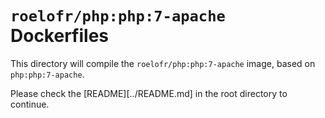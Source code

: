 # `roelofr/php:php:7-apache` Dockerfiles

This directory will compile the `roelofr/php:php:7-apache` image, based
on `php:php:7-apache`.

Please check the [README][../README.md] in the root directory to continue.
